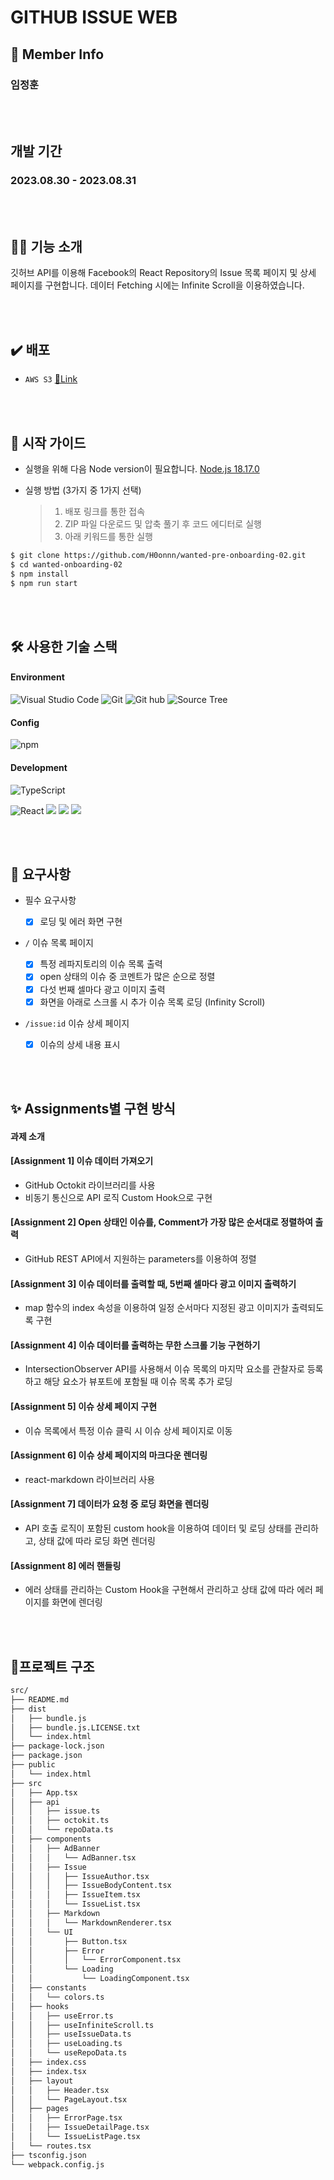 # GITHUB ISSUE WEB

## 👥 Member Info

### 임정훈

<br/>
<br/>

## 개발 기간

### 2023.08.30 - 2023.08.31

<br/>
<br/>

## 💪🏻 기능 소개

깃허브 API를 이용해 Facebook의 React Repository의 Issue 목록 페이지 및 상세 페이지를 구현합니다.
데이터 Fetching 시에는 Infinite Scroll을 이용하였습니다.

<br/>
<br/>

## ✔️ 배포

- `AWS S3` [🔗Link](http://hoonnn-storage.s3-website.ap-northeast-2.amazonaws.com/)

<br/>
<br/>

## 🛫 시작 가이드

- 실행을 위해 다음 Node version이 필요합니다.
  [Node.js 18.17.0](https://nodejs.org/ca/blog/release/v18.17.0/)

- 실행 방법 (3가지 중 1가지 선택)
  > 1. 배포 링크를 통한 접속
  > 2. ZIP 파일 다운로드 및 압축 풀기 후 코드 에디터로 실행
  > 3. 아래 키워드를 통한 실행
```bash
$ git clone https://github.com/H0onnn/wanted-pre-onboarding-02.git
$ cd wanted-onboarding-02
$ npm install
$ npm run start
```

<br/>
<br/>

## 🛠️ 사용한 기술 스택

#### Environment

![Visual Studio Code](https://img.shields.io/badge/Visual%20Studio%20Code-007ACC?style=for-the-badge&logo=Visual%20Studio%20Code&logoColor=white)
![Git](https://img.shields.io/badge/Git-F05032?style=for-the-badge&logo=Git&logoColor=white)
![Git hub](https://img.shields.io/badge/GitHub-181717?style=for-the-badge&logo=GitHub&logoColor=white)
![Source Tree](https://img.shields.io/badge/SOURCE%20TREE-blue?style=for-the-badge&logo=sourcetree)

#### Config

![npm](https://img.shields.io/badge/npm-CB3837?style=for-the-badge&logo=npm&logoColor=white)

#### Development

![TypeScript](https://img.shields.io/badge/TypeScript-007ACC?style=for-the-badge&logo=Typescript&logoColor=white)

![React](https://img.shields.io/badge/React-20232A?style=for-the-badge&logo=react&logoColor=61DAFB)
<img src="https://img.shields.io/badge/styled components-DB7093?style=for-the-badge&logo=styled-components&logoColor=white"/>
<img src="https://img.shields.io/badge/react router-CA4245?style=for-the-badge&logo=react-router&logoColor=white"/>
<img src="https://img.shields.io/badge/GITHUB OCTOKIT-181717?style=for-the-badge&logo=Github&logoColor=white">

<br/>
<br/>

## 🚀 요구사항

- 필수 요구사항

  - [x] 로딩 및 에러 화면 구현

- `/` 이슈 목록 페이지

  - [x] 특정 레파지토리의 이슈 목록 출력
  - [x] open 상태의 이슈 중 코멘트가 많은 순으로 정렬
  - [x] 다섯 번째 셀마다 광고 이미지 출력
  - [x] 화면을 아래로 스크롤 시 추가 이슈 목록 로딩 (Infinity Scroll)

- `/issue:id` 이슈 상세 페이지
  - [x] 이슈의 상세 내용 표시

<br/>
<br/>

## ✨ Assignments별 구현 방식

#### 과제 소개

#### [Assignment 1] 이슈 데이터 가져오기

- GitHub Octokit 라이브러리를 사용
- 비동기 통신으로 API 로직 Custom Hook으로 구현

#### [Assignment 2] Open 상태인 이슈를, Comment가 가장 많은 순서대로 정렬하여 출력

- GitHub REST API에서 지원하는 parameters를 이용하여 정렬

#### [Assignment 3] 이슈 데이터를 출력할 때, 5번째 셀마다 광고 이미지 출력하기

- map 함수의 index 속성을 이용하여 일정 순서마다 지정된 광고 이미지가 출력되도록 구현

#### [Assignment 4] 이슈 데이터를 출력하는 무한 스크롤 기능 구현하기

- IntersectionObserver API를 사용해서 이슈 목록의 마지막 요소를 관찰자로 등록하고 해당 요소가 뷰포트에 포함될 때 이슈 목록 추가 로딩

#### [Assignment 5] 이슈 상세 페이지 구현

- 이슈 목록에서 특정 이슈 클릭 시 이슈 상세 페이지로 이동

#### [Assignment 6] 이슈 상세 페이지의 마크다운 렌더링

- react-markdown 라이브러리 사용

#### [Assignment 7] 데이터가 요청 중 로딩 화면을 렌더링

- API 호출 로직이 포함된 custom hook을 이용하여 데이터 및 로딩 상태를 관리하고, 상태 값에 따라 로딩 화면 렌더링

#### [Assignment 8] 에러 핸들링

- 에러 상태를 관리하는 Custom Hook을 구현해서 관리하고 상태 값에 따라 에러 페이지를 화면에 렌더링

<br/>
<br/>

## 🌲프로젝트 구조

```bash
src/
├── README.md
├── dist
│   ├── bundle.js
│   ├── bundle.js.LICENSE.txt
│   └── index.html
├── package-lock.json
├── package.json
├── public
│   └── index.html
├── src
│   ├── App.tsx
│   ├── api
│   │   ├── issue.ts
│   │   ├── octokit.ts
│   │   └── repoData.ts
│   ├── components
│   │   ├── AdBanner
│   │   │   └── AdBanner.tsx
│   │   ├── Issue
│   │   │   ├── IssueAuthor.tsx
│   │   │   ├── IssueBodyContent.tsx
│   │   │   ├── IssueItem.tsx
│   │   │   └── IssueList.tsx
│   │   ├── Markdown
│   │   │   └── MarkdownRenderer.tsx
│   │   └── UI
│   │       ├── Button.tsx
│   │       ├── Error
│   │       │   └── ErrorComponent.tsx
│   │       └── Loading
│   │           └── LoadingComponent.tsx
│   ├── constants
│   │   └── colors.ts
│   ├── hooks
│   │   ├── useError.ts
│   │   ├── useInfiniteScroll.ts
│   │   ├── useIssueData.ts
│   │   ├── useLoading.ts
│   │   └── useRepoData.ts
│   ├── index.css
│   ├── index.tsx
│   ├── layout
│   │   ├── Header.tsx
│   │   └── PageLayout.tsx
│   ├── pages
│   │   ├── ErrorPage.tsx
│   │   ├── IssueDetailPage.tsx
│   │   └── IssueListPage.tsx
│   └── routes.tsx
├── tsconfig.json
└── webpack.config.js
```

